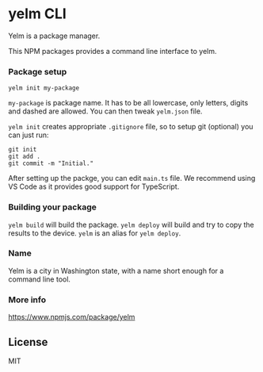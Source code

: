 # yelm CLI

Yelm is a package manager. 

This NPM packages provides a command line interface to yelm.

### Package setup 

    yelm init my-package

`my-package` is package name. It has to be all lowercase, only letters, digits and dashed are allowed. You can then tweak `yelm.json` file.

`yelm init` creates appropriate `.gitignore` file, so to setup git (optional) you can just run:

    git init
    git add .
    git commit -m "Initial."

After setting up the packge, you can edit `main.ts` file. We recommend using VS Code as it provides good support for TypeScript.

### Building your package

`yelm build` will build the package. `yelm deploy` will build and try to copy the results to the device. `yelm` is an alias for `yelm deploy`.

### Name

Yelm is a city in Washington state, with a name short enough for a command line tool.

### More info

https://www.npmjs.com/package/yelm 

## License

MIT
